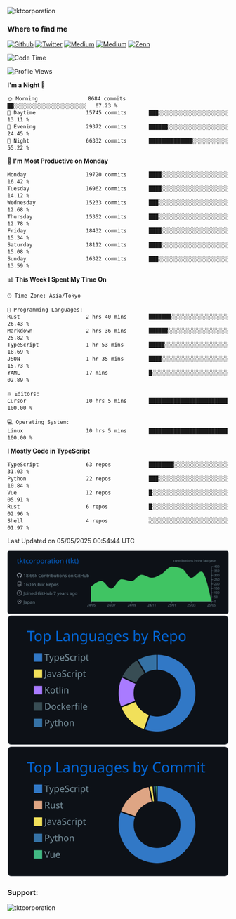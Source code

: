 <p align="left"> <img src="https://komarev.com/ghpvc/?username=tktcorporation&label=Profile%20views&color=0e75b6&style=flat" alt="tktcorporation" /> </p>

<h3>Where to find me</h3>
<p>
<a href="https://github.com/tktcorporation" target="_blank"><img alt="Github" src="https://img.shields.io/badge/GitHub-%2312100E.svg?&style=for-the-badge&logo=Github&logoColor=white" /></a>
<a href="https://twitter.com/tktcorporation" target="_blank"><img alt="Twitter" src="https://img.shields.io/badge/twitter-%231DA1F2.svg?&style=for-the-badge&logo=twitter&logoColor=white" /></a>
<a href="https://www.linkedin.com/in/tktcorporation" target="_blank"><img alt="Medium" src="https://img.shields.io/badge/linkdin-0a66c2.svg?&style=for-the-badge&logo=linkedin&logoColor=white" /></a>
<a href="https://qiita.com/tktcorporation" target="_blank"><img alt="Medium" src="https://img.shields.io/badge/qiita-55C500.svg?&style=for-the-badge&logo=qiita&logoColor=white" /></a>
<a href="https://zenn.dev/tktcorporation" target="_blank"><img alt="Zenn" src="https://img.shields.io/badge/Zenn-3EA8FF.svg?&style=for-the-badge&logo=Zenn&logoColor=white" /></a>
</p>
  
<!--START_SECTION:waka-->
![Code Time](http://img.shields.io/badge/Code%20Time-2%2C338%20hrs%2018%20mins-blue)

![Profile Views](http://img.shields.io/badge/Profile%20Views-0-blue)

**I'm a Night 🦉** 

```text
🌞 Morning                8684 commits        ██░░░░░░░░░░░░░░░░░░░░░░░   07.23 % 
🌆 Daytime                15745 commits       ███░░░░░░░░░░░░░░░░░░░░░░   13.11 % 
🌃 Evening                29372 commits       ██████░░░░░░░░░░░░░░░░░░░   24.45 % 
🌙 Night                  66332 commits       ██████████████░░░░░░░░░░░   55.22 % 
```
📅 **I'm Most Productive on Monday** 

```text
Monday                   19720 commits       ████░░░░░░░░░░░░░░░░░░░░░   16.42 % 
Tuesday                  16962 commits       ████░░░░░░░░░░░░░░░░░░░░░   14.12 % 
Wednesday                15233 commits       ███░░░░░░░░░░░░░░░░░░░░░░   12.68 % 
Thursday                 15352 commits       ███░░░░░░░░░░░░░░░░░░░░░░   12.78 % 
Friday                   18432 commits       ████░░░░░░░░░░░░░░░░░░░░░   15.34 % 
Saturday                 18112 commits       ████░░░░░░░░░░░░░░░░░░░░░   15.08 % 
Sunday                   16322 commits       ███░░░░░░░░░░░░░░░░░░░░░░   13.59 % 
```


📊 **This Week I Spent My Time On** 

```text
🕑︎ Time Zone: Asia/Tokyo

💬 Programming Languages: 
Rust                     2 hrs 40 mins       ███████░░░░░░░░░░░░░░░░░░   26.43 % 
Markdown                 2 hrs 36 mins       ██████░░░░░░░░░░░░░░░░░░░   25.82 % 
TypeScript               1 hr 53 mins        █████░░░░░░░░░░░░░░░░░░░░   18.69 % 
JSON                     1 hr 35 mins        ████░░░░░░░░░░░░░░░░░░░░░   15.73 % 
YAML                     17 mins             █░░░░░░░░░░░░░░░░░░░░░░░░   02.89 % 

🔥 Editors: 
Cursor                   10 hrs 5 mins       █████████████████████████   100.00 % 

💻 Operating System: 
Linux                    10 hrs 5 mins       █████████████████████████   100.00 % 
```

**I Mostly Code in TypeScript** 

```text
TypeScript               63 repos            ████████░░░░░░░░░░░░░░░░░   31.03 % 
Python                   22 repos            ███░░░░░░░░░░░░░░░░░░░░░░   10.84 % 
Vue                      12 repos            █░░░░░░░░░░░░░░░░░░░░░░░░   05.91 % 
Rust                     6 repos             █░░░░░░░░░░░░░░░░░░░░░░░░   02.96 % 
Shell                    4 repos             ░░░░░░░░░░░░░░░░░░░░░░░░░   01.97 % 
```




 Last Updated on 05/05/2025 00:54:44 UTC
<!--END_SECTION:waka-->

[![](https://raw.githubusercontent.com/tktcorporation/tktcorporation/master/profile-summary-card-output/github_dark/0-profile-details.svg)](https://github.com/vn7n24fzkq/github-profile-summary-cards)
[![](https://raw.githubusercontent.com/tktcorporation/tktcorporation/master/profile-summary-card-output/github_dark/1-repos-per-language.svg)](https://github.com/vn7n24fzkq/github-profile-summary-cards) [![](https://raw.githubusercontent.com/tktcorporation/tktcorporation/master/profile-summary-card-output/github_dark/2-most-commit-language.svg)](https://github.com/vn7n24fzkq/github-profile-summary-cards)

<h3 align="left">Support:</h3>
<p><a href="https://www.buymeacoffee.com/tktcorporation"> <img align="left" src="https://cdn.buymeacoffee.com/buttons/v2/default-yellow.png" height="50" width="210" alt="tktcorporation" /></a></p><br><br>
